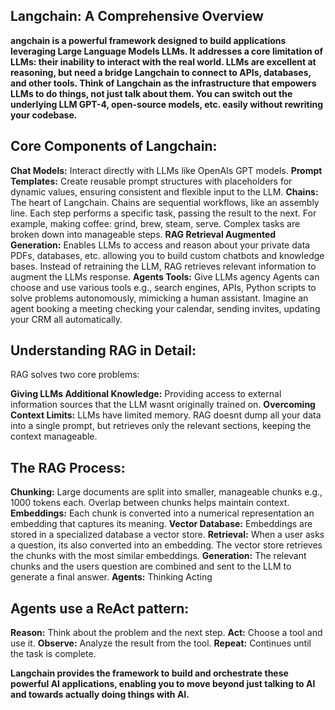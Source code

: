 ## Langchain: A Comprehensive Overview

**angchain is a powerful framework designed to build applications leveraging Large Language Models LLMs. It addresses a core limitation of LLMs: their inability to interact with the real world. LLMs are excellent at reasoning, but need a bridge Langchain to connect to APIs, databases, and other tools. Think of Langchain as the infrastructure that empowers LLMs to do things, not just talk about them. You can switch out the underlying LLM GPT-4, open-source models, etc. easily without rewriting your codebase.**

## Core Components of Langchain:

**Chat Models:** Interact directly with LLMs like OpenAIs GPT models.
**Prompt Templates:** Create reusable prompt structures with placeholders for dynamic values, ensuring consistent and flexible input to the LLM.
**Chains:** The heart of Langchain. Chains are sequential workflows, like an assembly line. Each step performs a specific task, passing the result to the next. For example, making coffee: grind, brew, steam, serve. Complex tasks are broken down into manageable steps.
**RAG Retrieval Augmented Generation:** Enables LLMs to access and reason about your private data PDFs, databases, etc. allowing you to build custom chatbots and knowledge bases. Instead of retraining the LLM, RAG retrieves relevant information to augment the LLMs response.
**Agents Tools:** Give LLMs agency Agents can choose and use various tools e.g., search engines, APIs, Python scripts to solve problems autonomously, mimicking a human assistant. Imagine an agent booking a meeting checking your calendar, sending invites, updating your CRM all automatically.

## Understanding RAG in Detail:

RAG solves two core problems:

**Giving LLMs Additional Knowledge:** Providing access to external information sources that the LLM wasnt originally trained on.
**Overcoming Context Limits:** LLMs have limited memory. RAG doesnt dump all your data into a single prompt, but retrieves only the relevant sections, keeping the context manageable.

## The RAG Process:

**Chunking:** Large documents are split into smaller, manageable chunks e.g., 1000 tokens each. Overlap between chunks helps maintain context.
**Embeddings:** Each chunk is converted into a numerical representation an embedding that captures its meaning.
**Vector Database:** Embeddings are stored in a specialized database a vector store.
**Retrieval:** When a user asks a question, its also converted into an embedding. The vector store retrieves the chunks with the most similar embeddings.
**Generation:** The relevant chunks and the users question are combined and sent to the LLM to generate a final answer.
**Agents:** Thinking Acting

## Agents use a ReAct pattern:

**Reason:** Think about the problem and the next step.
**Act:** Choose a tool and use it.
**Observe:** Analyze the result from the tool.
**Repeat:** Continues until the task is complete.

**Langchain provides the framework to build and orchestrate these powerful AI applications, enabling you to move beyond just talking to AI and towards actually doing things with AI.**
